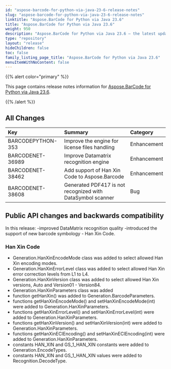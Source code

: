 ```yaml
---
id: "aspose-barcode-for-python-via-java-23-6-release-notes"
slug: "aspose-barcode-for-python-via-java-23-6-release-notes"
linktitle: "Aspose.BarCode for Python via Java 23.6"
title: "Aspose.BarCode for Python via Java 23.6"
weight: 950
description: "Aspose.BarCode for Python via Java 23.6 – the latest updates and fixes."
type: "repository"
layout: "release"
hideChildren: false
toc: false
family_listing_page_title: "Aspose.BarCode for Python via Java 23.6"
menuItemWithNoContent: false
---
```


{{% alert color="primary" %}} 

This page contains release notes information for [Aspose.BarCode for Python via Java 23.6](https://releases.aspose.com/barcode/python-java/new-releases/aspose.barcode-for-python-via-java-23.6/).

{{% /alert %}} 
## **All Changes**

|**Key**|**Summary**|**Category**|
| :- | :- | :- |
|BARCODEPYTHON-353|Improve the engine for license files handling|Enhancement|
|BARCODENET-36989|Improve Datamatrix recognition engine|Enhancement|
|BARCODENET-38462|Add support of Han Xin Code to Aspose.Barcode|Enhancement|
|BARCODENET-38608|Generated PDF417 is not recognized with DataSymbol scanner|Bug|

## Public API changes and backwards compatibility

In this release:
-improved DataMatrix recognition quality
-introduced the support of new barcode symbology - Han Xin Code.

### Han Xin Code

- Generation.HanXinEncodeMode class was added to select allowed Han Xin encoding modes.
- Generation.HanXinErrorLevel class was added to select allowed Han Xin error correction levels from L1 to L4.
- Generation.HanXinVersion class was added to select allowed Han Xin versions, Auto and Version01 - Version84.
- Generation.HanXinParameters class was added
- function getHanXin() was added to Generation.BarcodeParameters.
- functions getHanXinEncodeMode() and setHanXinEncodeMode(int) were added to Generation.HanXinParameters.
- functions getHanXinErrorLevel() and setHanXinErrorLevel(int) were added to Generation.HanXinParameters.
- functions getHanXinVersion() and setHanXinVersion(int) were added to Generation.HanXinParameters.
- functions getHanXinECIEncoding() and setHanXinECIEncoding(int) were added to Generation.HanXinParameters.
- constants HAN_XIN and GS_1_HAN_XIN constants were added to Generation.EncodeTypes.
- constants HAN_XIN and GS_1_HAN_XIN values were added to Recognition.DecodeType.
